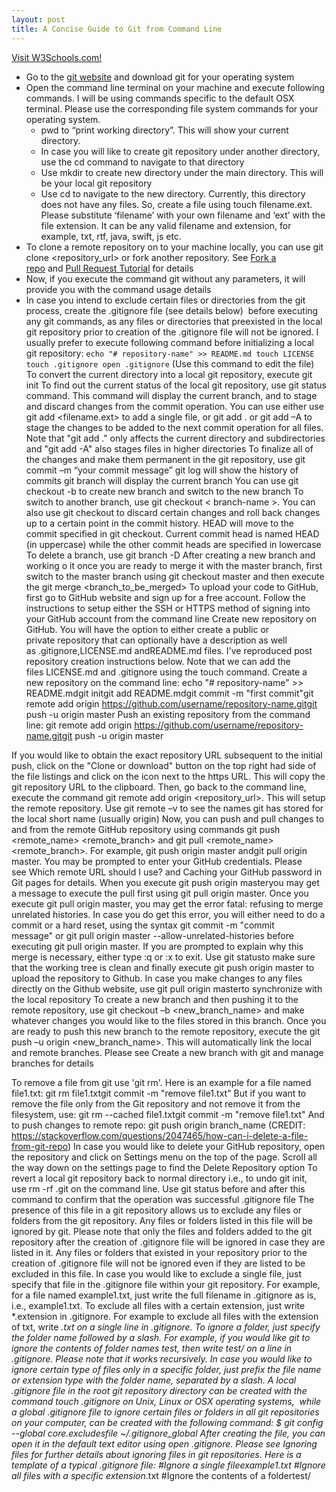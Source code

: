 ```yaml
---
layout: post
title: A Concise Guide to Git from Command Line
---
```

<a href="https://www.w3schools.com/">Visit W3Schools.com!</a>
* Go to the [git website](https://git-scm.com "git website") and download git for your operating system
* Open the command line terminal on your machine and execute following commands. I will be using commands specific to the default OSX terminal. Please use the corresponding file system commands for your operating system.
    - pwd to “print working directory”. This will show your current directory.
    - In case you will like to create git repository under another directory, use the cd command to navigate to that directory
    - Use mkdir to create new directory under the main directory. This will be your local git repository
    - Use cd to navigate to the new directory. Currently, this directory does not have any files. So, create a file using touch filename.ext. Please substitute ‘filename’ with your own filename and ‘ext’ with the file extension. It can be any valid filename and extension, for example, txt, rtf, java, swift, js etc.
* To clone a remote repository on to your machine locally, you can use git clone <repository_url> or fork another repository. See [Fork a repo](https://help.github.com/articles/fork-a-repo/ "Fork a repo") and [Pull Request Tutorial](https://yangsu.github.io/pull-request-tutorial/ "Pull Request Tutorial") for details
* Now, if you execute the command git without any parameters, it will provide you with the command usage details
* In case you intend to exclude certain files or directories from the git process, create the .gitignore file (see details below)  before executing any git commands, as any files or directories that preexisted in the local git repository prior to creation of the .gitignore file will not be ignored. I usually prefer to execute following command before initializing a local git repository:
`echo "# repository-name" >> README.md
touch LICENSE
touch .gitignore
open .gitignore` (Use this command to edit the file)  
To convert the current directory into a local git repository, execute git init
To find out the current status of the local git repository, use git status command. This command will display the current branch, and to stage and discard changes from the commit operation.
You can use either use git add <filename.ext> to add a single file, or git add . or git add –A to stage the changes to be added to the next commit operation for all files. Note that "git add ." only affects the current directory and subdirectories and "git add -A" also stages files in higher directories
To finalize all of the changes and make them permanent in the git repository, use git commit –m “your commit message”
git log will show the history of commits
git branch will display the current branch
You can use git checkout -b <new-branch-name> to create new branch and switch to the new branch
To switch to another branch, use git checkout < branch-name >. You can also use git checkout <commit> to discard certain changes and roll back changes up to a certain point in the commit history. HEAD will move to the commit specified in git checkout. Current commit head is named HEAD (in uppercase) while the other commit heads are specified in lowercase
To delete a branch, use git branch -D <branch-name>
After creating a new branch and working o it once you are ready to merge it with the master branch, first switch to the master branch using git checkout master and then execute the git merge <branch_to_be_merged>
To upload your code to GitHub, first go to GitHub website and sign up for a free account. Follow the instructions to setup either the SSH or HTTPS method of signing into your GitHub account from the command line
Create new repository on GitHub. You will have the option to either create a public or private repository that can optionally have a description as well as .gitignore,LICENSE.md andREADME.md files. I've reproduced post repository creation instructions below. Note that we can add the files LICENSE.md and .gitignore using the touch command.
Create a new repository on the command line:
echo "# repository-name" >> README.mdgit initgit add README.mdgit commit -m "first commit"git remote add origin https://github.com/username/repository-name.gitgit push -u origin master
Push an existing repository from the command line:
git remote add origin https://github.com/username/repository-name.gitgit push -u origin master

If you would like to obtain the exact repository URL subsequent to the initial push, click on the "Clone or download" button on the top right had side of the file listings and click on the icon next to the https URL. This will copy the git repository URL to the clipboard. Then, go back to the command line, execute the command git remote add origin <repository_url>. This will setup the remote repository.
Use git remote –v to see the names git has stored for the local short name (usually origin)
Now, you can push and pull changes to and from the remote GitHub repository using commands git push <remote_name> <remote_branch> and git pull <remote_name> <remote_branch>. For example, git push origin master andgit pull origin master. You may be prompted to enter your GitHub credentials. Please see Which remote URL should I use? and Caching your GitHub password in Git pages for details. When you execute git push origin masteryou may get a message to execute the pull first using git pull origin master. Once you execute git pull origin master, you may get the error fatal: refusing to merge unrelated histories. In case you do get this error, you will either need to do a commit or a hard reset, using the syntax git commit -m "commit message" or git pull origin master --allow-unrelated-histories before executing git pull origin master. If you are prompted to explain why this merge is necessary, either type :q or :x to exit. Use git statusto make sure that the working tree is clean and finally execute git push origin master to upload the repository to Github. In case you make changes to any files directly on the Github website, use git pull origin masterto synchronize with the local repository
To create a new branch and then pushing it to the remote repository, use git checkout –b <new_branch_name> and make whatever changes you would like to the files stored in this branch. Once you are ready to push this new branch to the remote repository, execute the git push –u origin <new_branch_name>. This will automatically link the local and remote branches. Please see Create a new branch with git and manage branches for details

To remove a file from git use 'git rm'. Here is an example for a file named file1.txt:
git rm file1.txtgit commit -m "remove file1.txt"
But if you want to remove the file only from the Git repository and not remove it from the filesystem, use:
git rm --cached file1.txtgit commit -m "remove file1.txt"
And to push changes to remote repo:
git push origin branch_name
(CREDIT: https://stackoverflow.com/questions/2047465/how-can-i-delete-a-file-from-git-repo)
In case you would like to delete your GitHub repository, open the repository and click on Settings menu on the top of the page. Scroll all the way down on the settings page to find the Delete Repository option
To revert a local git repository back to normal directory i.e., to undo git init, use rm -rf .git on the command line. Use git status before and after this command to confirm that the operation was successful
.gitignore file
The presence of this file in a git repository allows us to exclude any files or folders from the git repository. Any files or folders listed in this file will be ignored by git. Please note that only the files and folders added to the git repository after the creation of .gitignore file will be ignored in case they are listed in it. Any files or folders that existed in your repository prior to the creation of .gitignore file will not be ignored even if they are listed to be excluded in this file.
In case you would like to exclude a single file, just specify that file in the .gitignore file within your git repository. For example, for a file named example1.txt, just write the full filename in .gitignore as is, i.e., example1.txt.
To exclude all files with a certain extension, just write *.extension in .gitignore. For example to exclude all files with the extension of txt, write *.txt on a single line in .gitignore.
To ignore a folder, just specify the folder name followed by a slash. For example, if you would like git to ignore the contents of folder names test, then write test/ on a line in .gitignore. Please note that it works recursively. In case you would like to ignore certain type of files only in a specific folder, just prefix the file name or extension type with the folder name, separated by a slash.
A local .gitignore file in the root git repository directory can be created with the command touch .gitignore on Unix, Linux or OSX operating systems,  while a global .gitignore file to ignore certain files or folders in all git repositories on your computer, can be created with the following command:
$ git config --global core.excludesfile ~/.gitignore_global
After creating the file, you can open it in the default text editor using open .gitignore.
Please see Ignoring files for further details about ignoring files in git repositories.
Here is a template of a typical .gitignore file:
#Ignore a single fileexample1.txt
#Ignore all files with a specific extension*.txt
#Ignore the contents of a foldertest/
